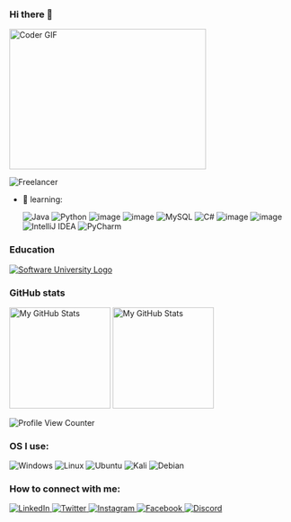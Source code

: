 ### Hi there 👋

<img alt="Coder GIF" height=250 width=350 src="https://cdn.dribbble.com/users/730703/screenshots/6581243/avento.gif" />
<br>

![Freelancer](https://img.shields.io/badge/Freelancer-29B2FE?style=for-the-badge&logo=Freelancer&logoColor=white)


- 🌱 learning:<p></p>
      ![Java](https://img.shields.io/badge/java-%23ED8B00.svg?style=for-the-badge&logo=java&logoColor=white)
      ![Python](https://img.shields.io/badge/python-3670A0?style=for-the-badge&logo=python&logoColor=ffdd54)
      ![image](https://img.shields.io/badge/HTML5-E34F26?style=for-the-badge&logo=html5&logoColor=white)
      ![image](https://img.shields.io/badge/CSS3-1572B6?style=for-the-badge&logo=css3&logoColor=white)
      ![MySQL](https://img.shields.io/badge/mysql-%2300f.svg?style=for-the-badge&logo=mysql&logoColor=white)
      ![C#](https://img.shields.io/badge/c%23-%23239120.svg?style=for-the-badge&logo=c-sharp&logoColor=white)
      ![image](https://img.shields.io/badge/JavaScript-323330?style=for-the-badge&logo=javascript&logoColor=F7DF1E)
      ![image](https://img.shields.io/badge/Visual_Studio_Code-0078D4?style=for-the-badge&logo=visual%20studio%20code&logoColor=white)
      ![IntelliJ IDEA](https://img.shields.io/badge/IntelliJIDEA-000000.svg?style=for-the-badge&logo=intellij-idea&logoColor=white)
      ![PyCharm](https://img.shields.io/badge/pycharm-143?style=for-the-badge&logo=pycharm&logoColor=black&color=black&labelColor=green)
      
      
      
### Education
[![Software University Logo](https://goo.gl/KYm0Tz)](https://softuni.bg)






### GitHub stats
<p>
<img height="180em" alt="My GitHub Stats" src="https://github-readme-stats.vercel.app/api?username=IskrenP&show_icons=true&bg_color=00000000&hide_border=true&text_color=3498db&&count_private=true" />

  <img height="180em" alt="My GitHub Stats" src="https://github-readme-stats.vercel.app/api/top-langs/?username=IskrenP&langs_count=8&layout=compact&hide_border=true&bg_color=00000000&text_color=3498db&&count_private=true&include_all_commits=true" />
</p>
<p></p><p></p>


![Profile View Counter](https://komarev.com/ghpvc/?username=IskrenP&style=for-the-badge&color=brightgreen)


### OS I use:
![Windows](https://img.shields.io/badge/Windows-0078D6?style=for-the-badge&logo=windows&logoColor=white)
![Linux](https://img.shields.io/badge/Linux-FCC624?style=for-the-badge&logo=linux&logoColor=black)
![Ubuntu](https://img.shields.io/badge/Ubuntu-E95420?style=for-the-badge&logo=ubuntu&logoColor=white)
![Kali](https://img.shields.io/badge/Kali-268BEE?style=for-the-badge&logo=kalilinux&logoColor=white)
![Debian](https://img.shields.io/badge/Debian-D70A53?style=for-the-badge&logo=debian&logoColor=white)


### How to connect with me:
<a href="https://www.linkedin.com/in/iskren-petrov-b9561623b/">![LinkedIn](https://img.shields.io/badge/linkedin-%230077B5.svg?style=for-the-badge&logo=linkedin&logoColor=white)
<a href="https://twitter.com/Iskren37189836">![Twitter](https://img.shields.io/badge/Twitter-%231DA1F2.svg?style=for-the-badge&logo=Twitter&logoColor=white)
<a href="https://www.instagram.com/_i.petrovv_/">![Instagram](https://img.shields.io/badge/Instagram-%23E4405F.svg?style=for-the-badge&logo=Instagram&logoColor=white)
<a href="https://www.facebook.com/iskren.petrov.351104">![Facebook](https://img.shields.io/badge/Facebook-%231877F2.svg?style=for-the-badge&logo=Facebook&logoColor=white)
<a href="https://discord.gg/8zuM3PWRNP">![Discord](https://img.shields.io/badge/%3CServer%3E-%237289DA.svg?style=for-the-badge&logo=discord&logoColor=white)
